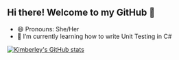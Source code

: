 ## Hi there! Welcome to my GitHub 👋
- 😄 Pronouns: She/Her
- 🌱 I’m currently learning how to write Unit Testing in C#

[![Kimberley's GitHub stats](https://github-readme-stats.vercel.app/api?username=KimGreenbush&count_private=true&show_icons=true&theme=onedark)](https://github.com/anuraghazra/github-readme-stats)

<!--
**KimGreenbush/KimGreenbush** is a ✨ _special_ ✨ repository because its `README.md` (this file) appears on your GitHub profile.

Here are some ideas to get you started:

- 🔭 I’m currently working on a tracker for deployments
- 👯 I’m looking to collaborate on ...
- 🤔 I’m looking for help with ...
- 💬 Ask me about ...
- 📫 How to reach me: ...
- ⚡ Fun fact: ...
-->
